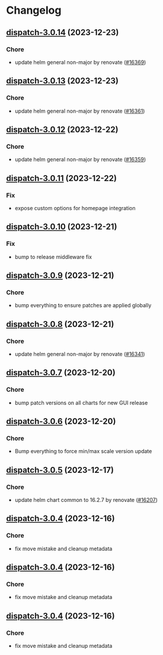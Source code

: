 # Changelog



## [dispatch-3.0.14](https://github.com/truecharts/charts/compare/dispatch-3.0.13...dispatch-3.0.14) (2023-12-23)

### Chore

- update helm general non-major by renovate ([#16369](https://github.com/truecharts/charts/issues/16369))
  
  


## [dispatch-3.0.13](https://github.com/truecharts/charts/compare/dispatch-3.0.12...dispatch-3.0.13) (2023-12-23)

### Chore

- update helm general non-major by renovate ([#16361](https://github.com/truecharts/charts/issues/16361))
  
  


## [dispatch-3.0.12](https://github.com/truecharts/charts/compare/dispatch-3.0.11...dispatch-3.0.12) (2023-12-22)

### Chore

- update helm general non-major by renovate ([#16359](https://github.com/truecharts/charts/issues/16359))
  
  


## [dispatch-3.0.11](https://github.com/truecharts/charts/compare/dispatch-3.0.10...dispatch-3.0.11) (2023-12-22)

### Fix

- expose custom options for homepage integration
  
  


## [dispatch-3.0.10](https://github.com/truecharts/charts/compare/dispatch-3.0.9...dispatch-3.0.10) (2023-12-21)

### Fix

- bump to release middleware fix
  
  


## [dispatch-3.0.9](https://github.com/truecharts/charts/compare/dispatch-3.0.8...dispatch-3.0.9) (2023-12-21)

### Chore

- bump everything to ensure patches are applied globally
  
  


## [dispatch-3.0.8](https://github.com/truecharts/charts/compare/dispatch-3.0.7...dispatch-3.0.8) (2023-12-21)

### Chore

- update helm general non-major by renovate ([#16341](https://github.com/truecharts/charts/issues/16341))
  
  


## [dispatch-3.0.7](https://github.com/truecharts/charts/compare/dispatch-3.0.6...dispatch-3.0.7) (2023-12-20)

### Chore

- bump patch versions on all charts for new GUI release
  
  


## [dispatch-3.0.6](https://github.com/truecharts/charts/compare/dispatch-3.0.5...dispatch-3.0.6) (2023-12-20)

### Chore

- Bump everything to force min/max scale version update
  
  


## [dispatch-3.0.5](https://github.com/truecharts/charts/compare/dispatch-3.0.4...dispatch-3.0.5) (2023-12-17)

### Chore

- update helm chart common to 16.2.7 by renovate ([#16207](https://github.com/truecharts/charts/issues/16207))
  
  


## [dispatch-3.0.4](https://github.com/truecharts/charts/compare/dispatch-2.0.11...dispatch-3.0.4) (2023-12-16)

### Chore

- fix move mistake and cleanup metadata
  
  


## [dispatch-3.0.4](https://github.com/truecharts/charts/compare/dispatch-2.0.11...dispatch-3.0.4) (2023-12-16)

### Chore

- fix move mistake and cleanup metadata
  
  


## [dispatch-3.0.4](https://github.com/truecharts/charts/compare/dispatch-2.0.11...dispatch-3.0.4) (2023-12-16)

### Chore

- fix move mistake and cleanup metadata
  
  